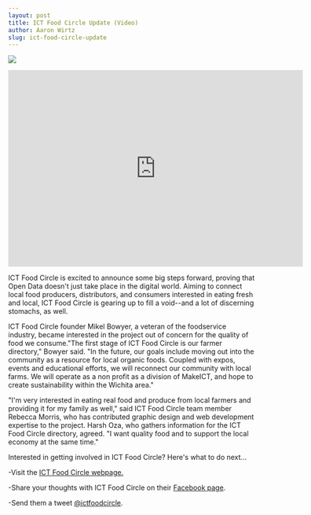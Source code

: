 ```yaml
---
layout: post
title: ICT Food Circle Update (Video)
author: Aaron Wirtz
slug: ict-food-circle-update
---
```



![](http://i.imgur.com/g09tAgm.png?1)

<iframe width="600" height="400" src="https://www.youtube.com/embed/2pBFUbOFdMk" frameborder="0" allowfullscreen></iframe>

ICT Food Circle is excited to announce some big steps forward, proving that Open Data doesn't just take place in the digital world. Aiming to connect local food producers, distributors, and consumers interested in eating fresh and local, ICT Food Circle is gearing up to fill a void--and a lot of discerning stomachs, as well. 

ICT Food Circle founder Mikel Bowyer, a veteran of the foodservice industry, became interested in the project out of concern for the quality of food we consume."The first stage of ICT Food Circle is our farmer directory," Bowyer said. "In the future, our goals include moving out into the community as a resource for local organic foods. Coupled with expos, events and educational efforts, we will reconnect our community with local farms. We will operate as a non profit as a division of MakeICT, and hope to create sustainability within the Wichita area." 

"I'm very interested in eating real food and produce from local farmers and providing it for my family as well," said ICT Food Circle team member Rebecca Morris, who has contributed graphic design and web development expertise to the project. Harsh Oza, who gathers information for the ICT Food Circle directory, agreed. "I want quality food and to support the local economy at the same time."

Interested in getting involved in ICT Food Circle? Here's what to do next... 

-Visit the [ICT Food Circle webpage.](http://www.ictfoodcircle.org)

-Share your thoughts with ICT Food Circle on their [Facebook page](https://www.facebook.com/Ictfoodcircle?fref=ts).

-Send them a tweet [@ictfoodcircle](https://twitter.com/ictfoodcircle).
